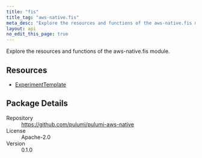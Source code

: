 ```yaml
---
title: "fis"
title_tag: "aws-native.fis"
meta_desc: "Explore the resources and functions of the aws-native.fis module."
layout: api
no_edit_this_page: true
---
```


<!-- WARNING: this file was generated by Pulumi Docs Generator. -->
<!-- Do not edit by hand unless you're certain you know what you are doing! -->

Explore the resources and functions of the aws-native.fis module.

<h2 id="resources">Resources</h2>
<ul class="api">
    <li><a href="experimenttemplate" title="ExperimentTemplate"><span class="symbol resource"></span>ExperimentTemplate</a></li>
</ul>

<h2 id="package-details">Package Details</h2>
<dl class="package-details">
	<dt>Repository</dt>
	<dd><a href="https://github.com/pulumi/pulumi-aws-native">https://github.com/pulumi/pulumi-aws-native</a></dd>
	<dt>License</dt>
	<dd>Apache-2.0</dd>
	<dt>Version</dt>
	<dd>0.1.0</dd>
</dl>

